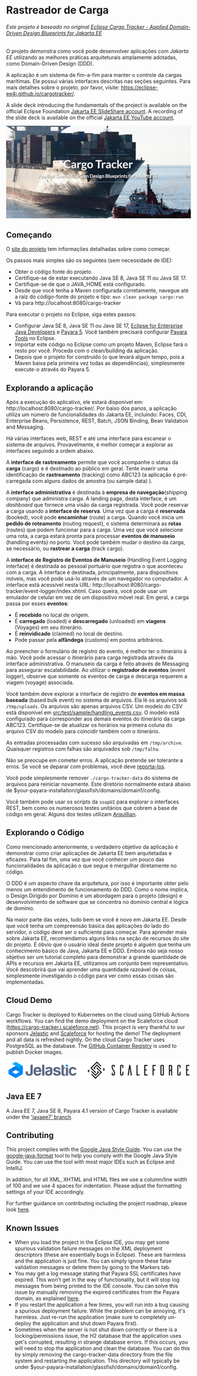 # Rastreador de Carga

###### Este projeto é baseado no original [Eclipse Cargo Tracker - Applied Domain-Driven Design Blueprints for Jakarta EE](https://github.com/eclipse-ee4j/cargotracker)

O projeto demonstra como você pode desenvolver aplicações com *Jakarta EE* utilizando as melhores práticas arquiteturais amplamente adotadas, como Domain-Driven Design (DDD). 

A aplicação é um sistema de fim-a-fim para manter o controle da cargas marítimas. 
Ele possui várias interfaces descritas nas seções seguintes.
Para mais detalhes sobre o projeto, por favor, visite: https://eclipse-ee4j.github.io/cargotracker/.

A slide deck introducing the fundamentals of the project is available on the official Eclipse 
Foundation [Jakarta EE SlideShare account](https://www.slideshare.net/Jakarta_EE/applied-domaindriven-design-blueprints-for-jakarta-ee). A recording of the slide deck is available on the official [Jakarta EE YouTube account](https://www.youtube.com/watch?v=pKmmZd-3mhA).

![Cargo Tracker cover](cargo_tracker_cover.png)
 
 ## Começando

O [site do projeto](https://eclipse-ee4j.github.io/cargotracker/) tem informações detalhadas sobre como começar.

Os passos mais simples são os seguintes (sem necessidade de IDE):

* Obter o código fonte do projeto.
* Certifique-se de estar executando Java SE 8, Java SE 11 ou Java SE 17.
* Certifique-se de que o JAVA_HOME está configurado.
* Desde que você tenha a Maven configurada corretamente, navegue até a raiz do código-fonte do projeto e 
  tipo: `mvn clean package cargo:run`
* Vá para http://localhost:8080/cargo-tracker

Para executar o projeto no Eclipse, siga estes passos:

* Configurar Java SE 8, Java SE 11 ou Java SE 17, [Eclipse for Enterprise Java Developers](https://www.eclipse.org/downloads/packages/) e [Payara 5](https://www.payara.fish/downloads/). Você também precisará configurar [Payara Tools](https://marketplace.eclipse.org/content/payara-tools) no Eclipse.
* Importar este código no Eclipse como um projeto Maven, 
  Eclipse fará o resto por você. Proceda com o clean/building da aplicação.
* Depois que o projeto for construído (o que levará algum tempo, pois a Maven baixa pela primeira vez todas as dependências), simplesmente execute-o através do Payara 5.

## Explorando a aplicação

Após a execução do aplicativo, ele estará disponível em: 
http://localhost:8080/cargo-tracker/. Por baixo dos panos, a aplicação utiliza um 
número de funcionalidades do Jakarta EE, incluindo: Faces, CDI, Enterprise Beans, Persistence, REST, Batch, JSON Binding, Bean Validation and Messaging.

Há várias interfaces web, REST e até uma interface para escanear o sistema de arquivos. 
Provavelmente, é melhor começar a explorar as interfaces seguindo a ordem abaixo.

A **interface de rastreamento** permite que você acompanhe o status da **carga** (cargo) e é
destinado ao público em geral. Tente inserir uma identificação de **rastreamento** (tracking) como ABC123 (a 
aplicação é pré-carregada com alguns dados de amostra (ou sample data) ).

A **interface administrativa** é destinada à **empresa de navegação**(shipping company) que administra
carga. A landing page, desta interface, é um _dashboard_ que fornece uma 
visão da carga registrada. Você pode reservar a carga usando a **interface de reserva**.
Uma vez que a carga é **reservada** (booked), você pode **encaminhar** (route) a carga. Quando você inicia um **pedido de roteamento** (routing request),
o sistema determinará as **rotas** (routes) que podem funcionar para a carga. Uma vez que você selecione
uma rota, a carga estará pronta para processar **eventos de manuseio** (handling events) no porto. Você pode
também mudar o destino da carga, se necessário, ou **rastrear a carga** (track cargo).


A **interface de Registro de Eventos de Manuseio** (Handling Event Logging interface) é destinada ao pessoal portuário que registra o que 
aconteceu com a carga. A interface é destinada, principalmente, para dispositivos móveis, mas
você pode usá-lo através de um navegador no computador. A interface está acessível nesta URL: http://localhost:8080/cargo-tracker/event-logger/index.xhtml. 
Caso queira, você pode usar um emulador de celular em vez de um dispositivo móvel real. 
Em geral, a carga passa por esses **eventos**:

* É **recebido** no local de origem.
* É **carregado** (loaded) e **descarregado** (unloaded) em **viagens** (Voyages) em seu itinerário.
* É **reinvidicado** (claimed) no local de destino.
* Pode passar pela **alfândega** (customs) em pontos arbitrários.

Ao preencher o formulário de registro do evento, é melhor ter o itinerário à mão. 
Você pode acessar o itinerário para carga registrada através da interface administrativa. 
O manuseio da carga é feito através de Messaging para assegurar escalabilidade. 
Ao utilizar o **registrador de eventos** (event logger), observe que somente os eventos de carga e descarga requerem a viagem (voyage) associada.

Você também deve explorar a interface de registro de **eventos em massa baseada** (based bulk event) no sistema de arquivos. 
Ela lê os arquivos sob `/tmp/uploads`. Os arquivos são apenas arquivos CSV. 
Um modelo do CSV está disponível em [src/test/sample/handling_events.csv](src/test/sample/handling_events.csv). 
O modelo está configurado para corresponder aos demais eventos do itinerário da carga ABC123. 
Certifique-se de atualizar os horários na primeira coluna do arquivo CSV do modelo para coincidir também com o itinerário.

As entradas processadas com sucesso são arquivadas em `/tmp/archive`. Quaisquer registros com falhas são arquivados sob `/tmp/falha`.

Não se preocupe em cometer erros. A aplicação pretende ser tolerante a erros. 
Se você se deparar com problemas, você deve [reporta-los](https://github.com/eclipse-ee4j/cargotracker/issues).

Você pode simplesmente remover `./cargo-tracker-data` do sistema de arquivos para reiniciar novamente. 
Este diretório normalmente estará abaixo de $your-payara-installation/glassfish/domains/domain1/config.

Você também pode usar os scripts da `soapUI` para explorar o interfaces REST, bem como os numerosos testes unitários que cobrem a base de código 
em geral. Alguns dos testes utilizam [Arquillian](http://arquillian.org/).


## Explorando o Código

Como mencionado anteriormente, o verdadeiro objetivo da aplicação é demonstrar como 
criar aplicações de Jakarta EE bem arquitetadas e eficazes. Para tal fim, uma vez que você 
conhecer um pouco das funcionalidades da aplicação o que segue 
é mergulhar diretamente no código.

O DDD é um aspecto chave da arquitetura, por isso é importante obter pelo menos um 
entendimento de funcionamento do DDD. Como o nome implica, o Design Dirigido por Domínio é um 
abordagem para o projeto (design) e desenvolvimento de software que se concentra no domínio central e 
lógica de domínio.

Na maior parte das vezes, tudo bem se você é novo em Jakarta EE. Desde que você tenha um compreensão básica das aplicações do lado do servidor, o código deve ser o suficiente para começar. Para aprender mais sobre Jakarta EE, recomendamos alguns links na seção de recursos do site do projeto. 
É óbvio que o usuário ideal deste projeto é alguém que tenha um conhecimento básico de Java, Jakarta EE e DDD. Embora não seja nosso objetivo ser um tutorial completo para demonstrar a grande quantidade de APIs e recursos em Jakarta EE, utilizamos um conjunto bem representativo. 
Você descobrirá que vai aprender uma quantidade razoável de coisas, simplesmente investigando o código para ver como essas coisas são implementadas.

## Cloud Demo
Cargo Tracker is deployed to Kubernetes on the cloud using GitHub Actions workflows. You can find the demo deployment on the Scaleforce cloud (https://cargo-tracker.j.scaleforce.net). This project is very thankful to our sponsors [Jelastic](https://jelastic.com) and [Scaleforce](https://www.scaleforce.net) for hosting the demo! The deployment and all data is refreshed nightly. On the cloud Cargo Tracker uses PostgreSQL as the database. The [GitHub Container Registry](https://ghcr.io/eclipse-ee4j/cargo-tracker) is used to publish Docker images.

![Cargo Tracker sponsors](sponsors.png)

## Java EE 7
A Java EE 7, Java SE 8, Payara 4.1 version of Cargo Tracker is available under the ['javaee7' branch](https://github.com/eclipse-ee4j/cargotracker/tree/javaee7).

## Contributing
This project complies with the [Google Java Style Guide](https://google.github.io/styleguide/javaguide.html). You can use the [google-java-format](https://github.com/google/google-java-format) tool to help you comply with the Google Java Style Guide. You can use the tool with most major IDEs such as Eclipse and IntelliJ.

In addition, for all XML, XHTML and HTML files we use a column/line width of 100 and we use 4 spaces for indentation. Please adjust the formatting settings of your IDE accordingly.

For further guidance on contributing including the project roadmap, please look [here](CONTRIBUTING.md).

## Known Issues
* When you load the project in the Eclipse IDE, you may get some spurious validation failure messages on the XML deployment descriptors (these are essentially bugs in Eclipse). These are harmless and the application is just fine. You can simply ignore these false validation messages or delete them by going to the Markers tab.
* You may get a log message stating that Payara SSL certificates have expired. This won't get in the way of functionality, but it will
  stop log messages from being printed to the IDE console. You can solve this issue by manually removing the expired certificates from the Payara domain, as 
  explained [here](https://github.com/payara/Payara/issues/3038).
* If you restart the application a few times, you will run into a bug causing a spurious deployment failure. While the problem can be annoying, it's harmless.
  Just re-run the application (make sure to completely un-deploy the application and shut down Payara first).
* Sometimes when the server is not shut down correctly or there is a locking/permissions issue, the H2 database that 
  the application uses get's corrupted, resulting in strange database errors. If 
  this occurs, you will need to stop the application and clean the database. You 
  can do this by simply removing the cargo-tracker-data directory from the file 
  system and restarting the application. This directory will typically be under $your-payara-installation/glassfish/domains/domain1/config.
